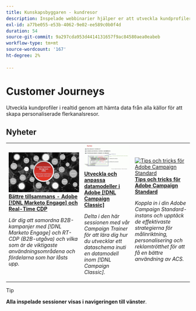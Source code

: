 ```yaml
---
title: Kunskapsbyggaren - kundresor
description: Inspelade webbinarier hjälper er att utveckla kundprofiler i realtid genom att hämta data från alla källor för att skapa personaliserade, kanalövergripande kundresor.
exl-id: a77be055-e53b-4062-9e02-ee589c0b0f4d
duration: 54
source-git-commit: 9a297cda953d4414131657f9ac84580aea0eabeb
workflow-type: tm+mt
source-wordcount: '167'
ht-degree: 2%

---
```


# Customer Journeys

Utveckla kundprofiler i realtid genom att hämta data från alla källor för att skapa personaliserade flerkanalsresor.

## Nyheter

<table>
<tr>
  <td>
    <a href="https://experienceleague.adobe.com/docs/skill-builder-events/skill-builder/customer-journeys/2022/b2b-campaigns.html?lang=sv-SE">
      <img alt="Bättre tillsammans - Adobe [!DNL Marketo Engage] och Real-Time CDP" src="assets/343824.jpeg" />
    </a>
     <div>
      <a href="https://experienceleague.adobe.com/docs/skill-builder-events/skill-builder/customer-journeys/2022/b2b-campaigns.html?lang=sv-SE">
        <strong> Bättre tillsammans - Adobe [!DNL Marketo Engage] och Real-Time CDP </strong>
      </a>
    </div>
    <p>
    <em>Lär dig att samordna B2B-kampanjer med [!DNL Marketo Engage] och RT-CDP (B2B-utgåva) och vilka som är de viktigaste användningsområdena och fördelarna som har låsts upp.</em>
    <p>
  </td>
  <td>
    <a href="https://experienceleague.adobe.com/docs/skill-builder-events/skill-builder/customer-journeys/2022/data-models.html?lang=sv-SE">
      <img alt="Utveckla och anpassa datamodeller i Adobe [!DNL Campaign Classic]" src="assets/343829.jpeg" />
    </a>
     <div>
      <a href="https://experienceleague.adobe.com/docs/skill-builder-events/skill-builder/customer-journeys/2022/data-models.html?lang=sv-SE">
        <strong> Utveckla och anpassa datamodeller i Adobe [!DNL Campaign Classic]</strong>
      </a>
    </div>
    <p>
    <em>Delta i den här sessionen med vår Campaign Trainer för att lära dig hur du utvecklar ett dataschema inuti en datamodell inom [!DNL Campaign Classic].</em>
    <p>
  </td>  
  <td>
    <a href="https://experienceleague.adobe.com/docs/skill-builder-events/skill-builder/customer-journeys/2022/tips-and-tricks.html?lang=sv-SE">
      <img alt="Tips och tricks för Adobe Campaign Standard" src="https://video.tv.adobe.com/v/343828?format=jpeg" />
    </a>
     <div>
      <a href="https://experienceleague.adobe.com/docs/skill-builder-events/skill-builder/customer-journeys/2022/tips-and-tricks.html?lang=sv-SE">
        <strong> Tips och tricks för Adobe Campaign Standard </strong>
      </a>
    </div>
    <p>
    <em>Koppla in i din Adobe Campaign Standard-instans och upptäck de effektivaste strategierna för målinriktning, personalisering och reklamtrötthet för att få en bättre användning av ACS.</em>
    <p>
  </td>
</tr>
</table>

>[!TIP]
>
>**Alla inspelade sessioner visas i navigeringen till vänster**.
